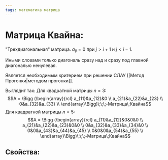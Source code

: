 ```yaml
---
tags: математика матрица
---
```

# Матрица Квайна:
"Трехдиагональная" матрица.
$a_{ij} = 0$ при $j > i + 1$ и $j < i - 1$.

Иными словами только диагональ сразу над и сразу под главной диагональю ненулевая.

Является необходимым критерием при решении СЛАУ [[Метод Прогонки|методом прогонки]].

Выглядит так:
Для квадратной матрицы $n = 3$:
$$A = \Bigg (\begin{array}{rcl}
	a_{11}&a_{12}&0 \\
	a_{21}&a_{22}&a_{23} \\
	0&a_{32}&a_{33} \\
\end{array}\Bigg)\;\;\;-Матрица\;Квайна$$
Для квадратной матрицы $n = 5$:
$$A = \Bigg (\begin{array}{rcl}
	a_{11}&a_{12}&0&0&0 \\
	a_{21}&a_{22}&a_{23}&0&0 \\
	0&a_{32}&a_{33}&a_{34}&0 \\
	0&0&a_{43}&a_{44}&a_{45} \\
	0&0&0&a_{54}&a_{55} \\
\end{array}\Bigg)\;\;\;-Матрица\;Квайна$$

## Свойства:

